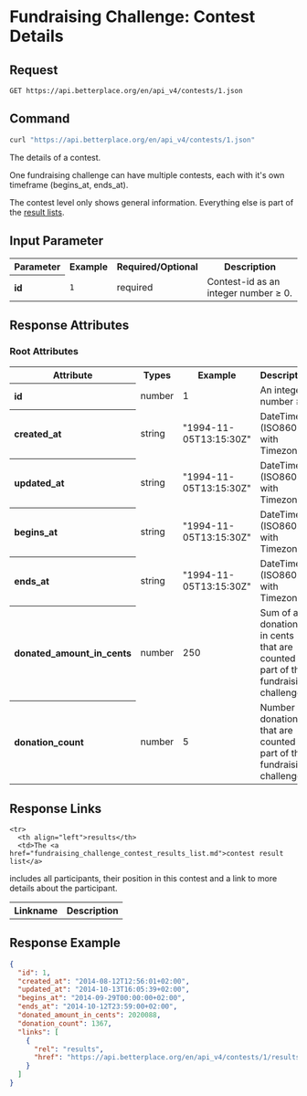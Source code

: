 
# Fundraising Challenge: Contest Details

## Request

```nginx
GET https://api.betterplace.org/en/api_v4/contests/1.json
```

## Command

```bash
curl "https://api.betterplace.org/en/api_v4/contests/1.json"
```

The details of a contest.

One fundraising challenge can have multiple contests, each with
it's own timeframe (begins_at, ends_at).

The contest level only shows general information.
Everything else is part of the [result lists](fundraising_challenge_contest_results_list.md).


## Input Parameter

<table>
  <tr>
    <th>Parameter</th>
    <th>Example</th>
    <th>Required/Optional</th>
    <th>Description</th>
  </tr>
  <tr>
    <th align="left">id</th>
    <td><code>1</code></td>
    <td>required</td>
    <td>Contest-id as an integer number ≥ 0.</td>
  </tr>
</table>

## Response Attributes

### Root Attributes

  <table>
    <tr>
      <th>Attribute</th>
      <th>Types</th>
      <th>Example</th>
      <th>Description</th>
    </tr>
    <tr>
      <th align="left">id</th>
      <td>number</td>
      <td>1</td>
      <td>An integer number ≥ 1</td>
    </tr>
    <tr>
      <th align="left">created_at</th>
      <td>string</td>
      <td>"1994-11-05T13:15:30Z"</td>
      <td>DateTime (ISO8601 with Timezone)</td>
    </tr>
    <tr>
      <th align="left">updated_at</th>
      <td>string</td>
      <td>"1994-11-05T13:15:30Z"</td>
      <td>DateTime (ISO8601 with Timezone)</td>
    </tr>
    <tr>
      <th align="left">begins_at</th>
      <td>string</td>
      <td>"1994-11-05T13:15:30Z"</td>
      <td>DateTime (ISO8601 with Timezone)</td>
    </tr>
    <tr>
      <th align="left">ends_at</th>
      <td>string</td>
      <td>"1994-11-05T13:15:30Z"</td>
      <td>DateTime (ISO8601 with Timezone)</td>
    </tr>
    <tr>
      <th align="left">donated_amount_in_cents</th>
      <td>number</td>
      <td>250</td>
      <td>Sum of all donations in cents
that are counted as part of this fundraising challenge.
</td>
    </tr>
    <tr>
      <th align="left">donation_count</th>
      <td>number</td>
      <td>5</td>
      <td>Number of donations
that are counted as part of this fundraising challenge.
</td>
    </tr>
  </table>
</table>

## Response Links

<table>
  <tr>
    <th>Linkname</th>
    <th>Description</th>
  </tr>

    <tr>
      <th align="left">results</th>
      <td>The <a href="fundraising_challenge_contest_results_list.md">contest result list</a>
includes all participants, their position in this contest
and a link to more details about the participant.
</td>
    </tr>
</table>

## Response Example

```json
{
  "id": 1,
  "created_at": "2014-08-12T12:56:01+02:00",
  "updated_at": "2014-10-13T16:05:39+02:00",
  "begins_at": "2014-09-29T00:00:00+02:00",
  "ends_at": "2014-10-12T23:59:00+02:00",
  "donated_amount_in_cents": 2020088,
  "donation_count": 1367,
  "links": [
    {
      "rel": "results",
      "href": "https://api.betterplace.org/en/api_v4/contests/1/results.json"
    }
  ]
}
```

